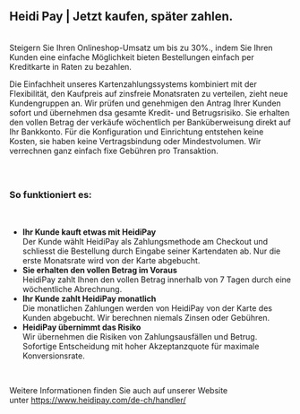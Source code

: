 <p><h2>Heidi Pay | Jetzt kaufen, später zahlen.&nbsp;</h2><br>Steigern Sie Ihren Onlineshop-Umsatz um bis zu 30%., indem Sie Ihren Kunden eine einfache Möglichkeit bieten Bestellungen einfach per Kreditkarte in Raten zu bezahlen.&nbsp;</p><p>Die Einfachheit unseres Kartenzahlungssystems kombiniert mit der Flexibilität, den Kaufpreis auf zinsfreie Monatsraten zu verteilen, zieht neue Kundengruppen an. Wir prüfen und genehmigen den Antrag Ihrer Kunden sofort und übernehmen dsa gesamte Kredit- und Betrugsrisiko. Sie erhalten den vollen Betrag der verkäufe wöchentlich per Banküberweisung direkt auf Ihr Bankkonto.&nbsp;Für die Konfiguration und Einrichtung entstehen keine Kosten, sie haben keine Vertragsbindung oder Mindestvolumen. Wir verrechnen ganz einfach fixe Gebühren pro Transaktion.</p><p><br></p><h2><h3>So funktioniert es:&nbsp;</h3><br></h2><p><ul><li><b>Ihr Kunde kauft etwas mit HeidiPay</b><br>Der Kunde wählt HeidiPay als Zahlungsmethode am Checkout und schliesst die Bestellung durch Eingabe seiner Kartendaten ab. Nur die erste Monatsrate wird von der Karte abgebucht.</li><li><b>Sie erhalten den vollen Betrag im&nbsp;Voraus</b><br>HeidiPay zahlt Ihnen den vollen Betrag innerhalb von 7 Tagen durch eine wöchentliche Abrechnung.<br></li><li><b>Ihr Kunde zahlt HeidiPay monatlich</b><br>Die monatlichen Zahlungen werden von HeidiPay von der Karte des Kunden abgebucht. Wir berechnen niemals Zinsen oder Gebühren.<br></li><li><b>HeidiPay übernimmt das Risiko</b><br>Wir übernehmen die Risiken von Zahlungsausfällen und Betrug. Sofortige Entscheidung mit hoher Akzeptanzquote für maximale Konversionsrate.&nbsp;</li></ul><p><br></p><p>Weitere Informationen finden Sie auch auf unserer Website unter&nbsp;<a href="https://www.heidipay.com/de-ch/handler/" target="_blank" rel="noreferrer" style="font-family: var(--sw-font-family);">https://www.heidipay.com/de-ch/handler/</a></p></p>